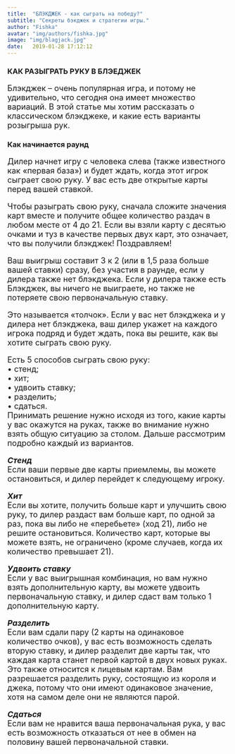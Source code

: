 ```yaml
---
title:  "БЛЭКДЖЕК - как сыграть на победу?"
subtitle: "Секреты бэкджек и стратегии игры."
author: "Fishka"
avatar: "img/authors/fishka.jpg"
image: "img/blagjack.jpg"
date:   2019-01-28 17:12:12
---
```


### КАК РАЗЫГРАТЬ РУКУ В БЛЭЕДЖЕК

<p style="font-size: 18px;">Блэкджек – очень популярная игра, и потому не удивительно, что сегодня она имеет множество вариаций. В этой статье мы хотим рассказать о классическом блэкджеке, и какие есть варианты розыгрыша рук. </p>

### Как начинается раунд
<p style="font-size: 18px;">Дилер начнет игру с человека слева (также известного как «первая база») и будет ждать, когда этот игрок сыграет свою руку. У вас есть две открытые карты перед вашей ставкой.
</p>
<p style="font-size: 18px;">Чтобы разыграть свою руку, сначала сложите значения карт вместе и получите общее количество раздач в любом месте от 4 до 21. Если вы взяли карту с десятью очками и туз в качестве первых двух карт, это означает, что вы получили блэкджек! Поздравляем! 
</p>
<p style="font-size: 18px;">Ваш выигрыш составит 3 к 2 (или в 1,5 раза больше вашей ставки) сразу, без участия в раунде, если у дилера также нет блэкджека. Если у дилера также есть Блэкджек, вы ничего не выиграете, но также не потеряете свою первоначальную ставку. 
</p>
<p style="font-size: 18px;">Это называется «толчок». Если у вас нет блэкджека и у дилера нет блэкджека, ваш дилер укажет на каждого игрока подряд и будет ждать, пока вы решите, как вы хотите сыграть свою руку. 
</p>
<p style="font-size: 18px;">Есть 5 способов сыграть свою руку:
<br>• стенд;
<br>• хит;
<br>• удвоить ставку;
<br>• разделить;
<br>• сдаться.
<br>Принимать решение нужно исходя из того, какие карты у вас окажутся на руках, также во внимание нужно взять общую ситуацию за столом. Дальше рассмотрим подробно каждый из вариантов.
</p>
<p style="font-size: 18px;"><strong><i>Стенд 
</i></strong>
<br>Если ваши первые две карты приемлемы, вы можете остановиться, и дилер перейдет к следующему игроку. 
</p>

<p style="font-size: 18px;"><strong><i>Хит </i></strong>
<br>Если вы хотите, получить больше карт и улучшить свою руку, то дилер раздаст вам больше карт, по одной за раз, пока вы либо не «перебьете» (ход 21), либо не решите остановиться. Количество карт, которые вы можете взять, не ограничено (кроме случаев, когда их количество превышает 21). 
</p>
<p style="font-size: 18px;"><strong><i>Удвоить ставку 
</i></strong>
<br>Если у вас выигрышная комбинация, но вам нужно взять дополнительную карту, вы можете удвоить первоначальную ставку, и дилер сдаст вам только 1 дополнительную карту. 

</p>

<p style="font-size: 18px;"><strong><i>Разделить 
</i></strong>
<br>Если вам сдали пару (2 карты на одинаковое количество очков), у вас есть возможность сделать вторую ставку, и дилер разделит две карты так, что каждая карта станет первой картой в двух новых руках. Это также относится к лицевым картам. Вам разрешается разделить руку, состоящую из короля и джека, потому что они имеют одинаковое значение, хотя на самом деле они не являются парой.
</p>

<p style="font-size: 18px;"><strong><i>Сдаться</i></strong>
<br>Если вам не нравится ваша первоначальная рука, у вас есть возможность отказаться от нее в обмен на половину вашей первоначальной ставки. 
</p>

